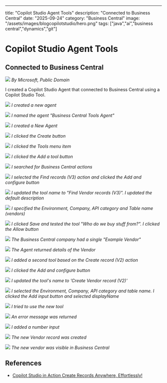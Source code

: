 ---
title: "Copilot Studio Agent Tools"
description: "Connected to Business Central"
date: "2025-09-24"
category: "Business Central"
image: "/assets/images/blogcopilotstudio/hero.png"
tags: ["java","ai","business central","dynamics","git"]

# Copilot Studio Agent Tools
## Connected to Business Central

![](/assets/images/createactionbasedonaflow/dynamics365-color.svg)
*By Microsoft, Public Domain*

I created a Copilot Studio Agent that connected to Business Central using a Copilot Studio Tool.

![](/assets/images/copilotstudiobctools/screenshot-2025-09-24-at-4.55.54-pm.png)
*I created a new agent*

![](/assets/images/copilotstudiobctools/screenshot-2025-09-24-at-4.56.34-pm.png)
*I named the agent "Business Central Tools Agent"*

![](/assets/images/copilotstudiobctools/screenshot-2025-09-24-at-4.56.56-pm.png)
*I created a New Agent*

![](/assets/images/copilotstudiobctools/screenshot-2025-09-24-at-4.57.38-pm.png)
*I clicked the Create button*

![](/assets/images/copilotstudiobctools/screenshot-2025-09-24-at-5.17.33-pm.png)
*I clicked the Tools menu item*

![](/assets/images/copilotstudiobctools/screenshot-2025-09-24-at-5.17.47-pm.png)
*I clicked the Add a tool button*

![](/assets/images/copilotstudiobctools/screenshot-2025-09-24-at-5.18.14-pm.png)
*I searched for Business Central actions*

![](/assets/images/copilotstudiobctools/screenshot-2025-09-24-at-5.18.34-pm.png)
*I selected the Find records (V3) action and clicked the Add and configure button*

![](/assets/images/copilotstudiobctools/screenshot-2025-09-24-at-5.21.23-pm.png)
*I updated the tool name to "Find Vendor records (V3)". I updated the default description*

![](/assets/images/copilotstudiobctools/screenshot-2025-09-24-at-6.19.08-pm.png)
*I specified the Environment, Company, API category and Table name (vendors)*

![](/assets/images/copilotstudiobctools/screenshot-2025-09-24-at-6.22.19-pm.png)
*I clicked Save and tested the tool "Who do we buy stuff from?". I clicked the Allow button*

![](/assets/images/copilotstudiobctools/screenshot-2025-09-24-at-6.27.25-pm.png)
*The Business Central company had a single "Example Vendor"*

![](/assets/images/copilotstudiobctools/screenshot-2025-09-24-at-6.26.05-pm.png)
*The Agent returned details of the Vendor*


![](/assets/images/copilotstudiobctools/screenshot-2025-09-26-at-10.43.51-am.png)
*I added a second tool based on the Create record (V2) action*

![](/assets/images/copilotstudiobctools/screenshot-2025-09-26-at-10.44.04-am.png)
*I clicked the Add and configure button*

![](/assets/images/copilotstudiobctools/screenshot-2025-09-26-at-10.44.39-am.png)
*I updated the tool's name to 'Create Vendor record (V2)'*

![](/assets/images/copilotstudiobctools/screenshot-2025-09-26-at-10.46.17-am.png)
*I selected the Environment, Company, API category and table name. I clicked the Add input button and selected displayName*

![](/assets/images/copilotstudiobctools/screenshot-2025-09-26-at-10.51.14-am.png)
*I tried to use the new tool*

![](/assets/images/copilotstudiobctools/screenshot-2025-09-26-at-10.51.44-am.png)
*An error message was returned*

![](/assets/images/copilotstudiobctools/screenshot-2025-09-26-at-10.53.32-am.png)
*I added a number input*

![](/assets/images/copilotstudiobctools/screenshot-2025-09-26-at-10.53.47-am.png)
*The new Vendor record was created*

![](/assets/images/copilotstudiobctools/screenshot-2025-09-26-at-10.54.19-am.png)
*The new vendor was visible in Business Central*



## References

- [Copilot Studio in Action Create Records Anywhere, Effortlessly!](https://www.youtube.com/watch?v=oeTjP_AVqQ8)